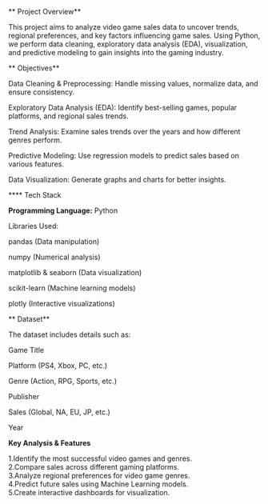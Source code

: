** Project Overview**

This project aims to analyze video game sales data to uncover trends, regional preferences, and key factors influencing game sales. Using Python, we perform data cleaning, exploratory data analysis (EDA), visualization, and predictive modeling to gain insights into the gaming industry.

** Objectives**

Data Cleaning & Preprocessing: Handle missing values, normalize data, and ensure consistency.

Exploratory Data Analysis (EDA): Identify best-selling games, popular platforms, and regional sales trends.

Trend Analysis: Examine sales trends over the years and how different genres perform.

Predictive Modeling: Use regression models to predict sales based on various features.

Data Visualization: Generate graphs and charts for better insights.

**** Tech Stack

**Programming Language:** Python 

Libraries Used:

pandas (Data manipulation)

numpy (Numerical analysis)

matplotlib & seaborn (Data visualization)

scikit-learn (Machine learning models)

plotly (Interactive visualizations)

** Dataset**

The dataset includes details such as:

Game Title

Platform (PS4, Xbox, PC, etc.)

Genre (Action, RPG, Sports, etc.)

Publisher

Sales (Global, NA, EU, JP, etc.)

Year 

**Key Analysis & Features**

1.Identify the most successful video games and genres.  
2.Compare sales across different gaming platforms.  
3.Analyze regional preferences for video game genres.  
4.Predict future sales using Machine Learning models.  
5.Create interactive dashboards for visualization.
